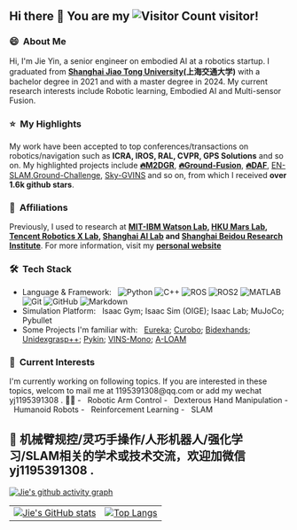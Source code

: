## Hi there 👋 You are my ![Visitor Count](https://profile-counter.glitch.me/sjtuyinjie/count.svg) visitor!

<!--
**sjtuyinjie/sjtuyinjie** is a ✨ _special_ ✨ repository because its `README.md` (this file) appears on your GitHub profile. 

Here are some ideas to get you started:

- 🔭 I’m currently working on ...
- 🌱 I’m currently learning ...
- 👯 I’m looking to collaborate on ...
- 🤔 I’m looking for help with ...
- 💬 Ask me about ...
- 📫 How to reach me: ...
- 😄 Pronouns: ...
- ⚡ Fun fact: ...
-->

<h3> 😄 &nbsp;About Me</h3>

Hi, I'm Jie Yin, a senior engineer on embodied AI at a robotics startup. I graduated from **[Shanghai Jiao Tong University](https://en.sjtu.edu.cn/)(上海交通大学)** with a bachelor degree in 2021 and with a master degree in 2024. My current research interests include Robotic learning, Embodied AI and Multi-sensor Fusion. 

<h3> ⭐️ &nbsp;My Highlights</h3>

My work have been accepted to top conferences/transactions on robotics/navigation such as **ICRA, IROS, RAL, CVPR, GPS Solutions** and so on. My highlighted projects include [**🔥M2DGR**](https://github.com/SJTU-ViSYS/M2DGR), [**🔥Ground-Fusion**](https://github.com/SJTU-ViSYS/Ground-Fusion), [**🔥DAF**](https://arxiv.org/abs/2407.11333), [EN-SLAM](https://github.com/DelinQu/EN-SLAM),[Ground-Challenge](https://github.com/sjtuyinjie/Ground-Challenge), [Sky-GVINS](https://github.com/SJTU-ViSYS/Sky-GVINS) and so on, from which I received **over 1.6k github stars**. 

<h3> 🚩 &nbsp;Affiliations</h3>

 Previously, I used to research at **[MIT-IBM Watson Lab](https://mitibmwatsonailab.mit.edu/), [HKU Mars Lab](https://github.com/hku-mars), [Tencent Robotics X Lab](https://roboticsx.tencent.com/#/), [Shanghai AI Lab](https://www.shlab.org.cn/) and [Shanghai Beidou Research Institute](http://www.bdi.org.cn/)**. For more information, visit my [**personal website**](https://sjtuyinjie.github.io/)



<h3> 🛠 &nbsp;Tech Stack</h3>

- Language & Framework: &nbsp;
  ![Python](https://img.shields.io/badge/-Python-333333?style=flat&logo=python)
  ![C++](https://img.shields.io/badge/-C++-333333?style=flat&logo=c%2B%2B&logoColor=00599C)
  ![ROS](https://img.shields.io/badge/-ROS-333333?style=flat&logo=ros)
  ![ROS2](https://img.shields.io/badge/-ROS2-333333?style=flat&logo=ros2)
   ![MATLAB](https://img.shields.io/badge/-MATLAB-333333?style=flat&logo=mathworks)
  ![Git](https://img.shields.io/badge/-Git-333333?style=flat&logo=git)
  ![GitHub](https://img.shields.io/badge/-GitHub-333333?style=flat&logo=github)
  ![Markdown](https://img.shields.io/badge/-Markdown-333333?style=flat&logo=markdown)
- Simulation Platform: &nbsp; Isaac Gym; Isaac Sim (OIGE); Isaac Lab; MuJoCo; Pybullet
- Some Projects I'm familiar with: &nbsp; [Eureka](https://github.com/eureka-research/Eureka); [Curobo](https://github.com/NVlabs/curobo); [Bidexhands](https://github.com/PKU-MARL/DexterousHands); [Unidexgrasp++](https://github.com/PKU-EPIC/UniDexGrasp2); [Pykin](https://github.com/jdj2261/pykin); [VINS-Mono](https://github.com/HKUST-Aerial-Robotics/VINS-Mono); [A-LOAM](https://github.com/HKUST-Aerial-Robotics/A-LOAM)

<h3> 🔭 &nbsp;Current Interests</h3>
I'm currently working on following topics. If you are interested in these topics, welcom to mail me at 1195391308@qq.com or add my wechat yj1195391308 . 🤝🏻
- &nbsp; Robotic Arm Control
- &nbsp; Dexterous Hand Manipulation
- &nbsp; Humanoid Robots
- &nbsp; Reinforcement Learning
- &nbsp; SLAM


## 💬 机械臂规控/灵巧手操作/人形机器人/强化学习/SLAM相关的学术或技术交流，欢迎加微信yj1195391308 .


[![Jie's github activity graph](https://github-readme-activity-graph.vercel.app/graph?username=sjtuyinjie&theme=react)](https://github.com/ashutosh00710/github-readme-activity-graph)



<table>
  <tr>
    <!-- GitHub Stats Card -->
    <td>
      <a href="https://github.com/anuraghazra/github-readme-stats">
        <img src="https://github-readme-stats.vercel.app/api?username=sjtuyinjie" alt="Jie's GitHub stats">
      </a>
    </td>
    <!-- Top Languages Card -->
    <td>
      <a href="https://github.com/anuraghazra/github-readme-stats">
        <img src="https://github-readme-stats.vercel.app/api/top-langs/?username=sjtuyinjie&layout=compact&theme=tokyonight" alt="Top Langs">
      </a>
    </td>
  </tr>
</table>








